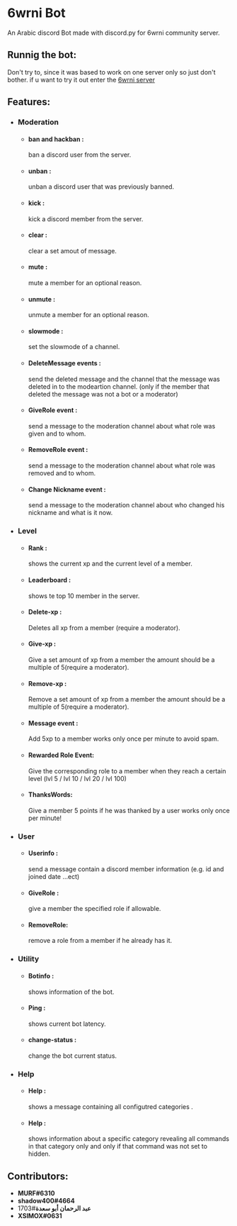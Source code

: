 # 6wrni Bot

An Arabic discord Bot made with discord.py for 6wrni community server.



## Runnig the bot:
Don't try to, since it was based to work on one server only so just don't bother.
if u want to try it out enter the [6wrni server](https://discord.gg/weQf9REBTH)


## Features:
- ### **Moderation**
    - #### ban and hackban :
      ban a discord user from the server.
    - #### unban : 
      unban a discord user that was previously banned.  
    - #### kick :
      kick a discord member from the server.
    - #### clear :
      clear a set amout of message.
    - #### mute :
      mute a member for an optional reason.
    - #### unmute :
      unmute a member for an optional reason.
    - #### slowmode :
      set the slowmode of a channel.
    - #### DeleteMessage events :
      send the deleted message and the channel that the message was deleted in to the modeartion channel. (only if the member that deleted the message was not a bot or a moderator)
    - #### GiveRole event :
      send a message to the moderation channel about what role was given and to whom.
    - #### RemoveRole event :
      send a message to the moderation channel about what role was removed and to whom.
    - #### Change Nickname event :
      send a message to the moderation channel about who changed his nickname and what is it now.
- ### **Level**
    - #### Rank :
      shows the current xp and the current level of a member.
    - #### Leaderboard :
      shows te top 10 member in the server.
    - #### Delete-xp : 
      Deletes all xp from a member (require a moderator).
    - #### Give-xp : 
      Give a set amount of xp from a member the amount should be a multiple of 5(require a moderator).
    - #### Remove-xp :
      Remove a set amount of xp from a member the amount should be a multiple of 5(require a moderator).
    - #### Message event :
      Add 5xp to a member works only once per minute to avoid spam.
    - #### Rewarded Role Event:
      Give the corresponding role to a member when they reach a certain level (lvl 5 / lvl 10 / lvl 20 / lvl 100)
    - #### ThanksWords:
      Give a member 5 points if he was thanked by a user works only once per minute!
- ### **User**
    - #### Userinfo : 
      send a message contain a discord member information (e.g. id and joined date ...ect)
    - #### GiveRole :
      give a member the specified role if allowable.
    - #### RemoveRole:
      remove a role from a member if he already has it.
- ### **Utility**
    - #### Botinfo :
      shows information of the bot.
    - #### Ping :
      shows current bot latency.
    - #### change-status :
      change the bot current status.
- ### **Help** 
    - #### Help : 
      shows a message containing all configutred categories .
    - #### Help <category> :
      shows information about a specific category revealing all commands in that category only and only if that command was not set to hidden.

## Contributors:
- **MURF#6310**
- **shadow400#4664**
- **عبد الرحمان أبو سعدة**#1703
- **XSIMOX#0631**

